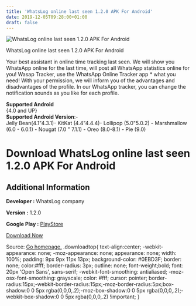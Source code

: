 ```yaml
---
title: 'WhatsLog online last seen 1.2.0 APK For Android'
date: 2019-12-05T09:28:00+01:00
draft: false
---
```


![WhatsLog online last seen 1.2.0 APK For Android](https://i2.wp.com/apkhome.net/wp-content/uploads/2019/12/WhatsLog-online-last-seen-1.2.0.png "WhatsLog online last seen 1.2.0 APK For Android")

  

WhatsLog online last seen 1.2.0 APK For Android

Your best assistant in online time tracking last seen. We will show you WhatsApp online for the last time, will post all WhatsApp statistics online for you! Wasap Tracker, use the WhatsApp Online Tracker app \* what you need! With your permission, we will inform you of the advantages and disadvantages of the profile. In our WhatsApp tracker, you can change the notification sounds as you like for each profile.

**Supported Android**  
{4.0 and UP}  
**Supported Android Version**:-  
Jelly Bean(4.1"4.3.1)- KitKat (4.4"4.4.4)- Lollipop (5.0"5.0.2) - Marshmallow (6.0 - 6.0.1) - Nougat (7.0 " 7.1.1) - Oreo (8.0-8.1) - Pie (9.0)

Download WhatsLog online last seen 1.2.0 APK For Android
========================================================

Additional Information
----------------------

**Developer :** WhatsLog company

**Version :** 1.2.0

**Google Play :** [PlayStore](https://play.google.com/store/apps/details?id=com.whatslog.log&hl=en)

  

[Download Now](https://store4app.co/post/whatslog-online-last-seen-1-2-0-apk-for-android_1575383156)

  
Source: [Go homepage.](https://store4app.co/post/whatslog-online-last-seen-1-2-0-apk-for-android_1575383156) .downloadtop{ text-align:center; -webkit-appearance: none; -moz-appearance: none; appearance: none; width: 100%; padding: 9px 9px 11px 13px; background-color: #0EBD3F; border: none; color:#fff; border-radius: 3px; outline: none; font-weight;bold; font: 20px 'Open Sans', sans-serif; -webkit-font-smoothing: antialiased; -moz-osx-font-smoothing: grayscale; color: #fff; cursor: pointer; border-radius:15px;-webkit-border-radius:15px;-moz-border-radius:5px;box-shadow:0 0 5px rgba(0,0,0,.2);-moz-box-shadow:0 0 5px rgba(0,0,0,.2);-webkit-box-shadow:0 0 5px rgba(0,0,0,.2) !important; }